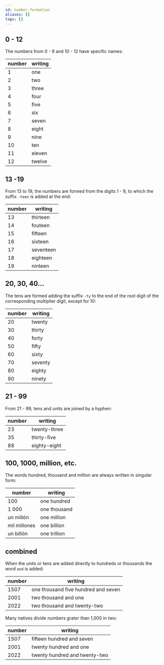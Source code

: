 ```yaml
---
id: number-formation
aliases: []
tags: []
---
```


## 0 - 12

The numbers from 0 - 9 and 10 - 12 have specific names:

| number | writing |
| ------ | ------- |
| 1      | one     |
| 2      | two     |
| 3      | three   |
| 4      | four    |
| 5      | five    |
| 6      | six     |
| 7      | seven   |
| 8      | eight   |
| 9      | nine    |
| 10     | ten     |
| 11     | eleven  |
| 12     | twelve  |

## 13 -19

From 13 to 19, the numbers are formed from the digits 1 - 9, to which the suffix `-teen` is added at the end:

| number | writing   |
| ------ | --------- |
| 13     | thirteen  |
| 14     | fouteen   |
| 15     | fifteen   |
| 16     | sixteen   |
| 17     | seventeen |
| 18     | eighteen  |
| 19     | ninteen   |

## 20, 30, 40...

The tens are formed adding the suffix `-ty` to the end of the root digit of the corresponding multiplier digit, except for 10:

| number | writing |
| ------ | ------- |
| 20     | twenty  |
| 30     | thirty  |
| 40     | forty   |
| 50     | fifty   |
| 60     | sixty   |
| 70     | seventy |
| 80     | eighty  |
| 90     | ninety  |

## 21 - 99

From 21 - 99, tens and units are joined by a hyphen:

| number | writing      |
| ------ | ------------ |
| 23     | twenty-three |
| 35     | thirty-five  |
| 88     | eighty-eight |

## 100, 1000, million, etc.

The words hundred, thousand and million are always written in singular form:

| number       | writing      |
| ------------ | ------------ |
| 100          | one hundred  |
| 1 000        | one thousand |
| un millón    | one million  |
| mil millones | one billion  |
| un billón    | one trillion |

## combined

When the units or tens are added directly to hundreds or thousands the word `and` is added:

| number | writing                             |
| ------ | ----------------------------------- |
| 1507   | one thousand five hundred and seven |
| 2001   | two thousand and one                |
| 2022   | two thousand and twenty-two         |

Many natives divide numbers grater than 1,000 in two:

| number | writing                       |
| ------ | ----------------------------- |
| 1507   | fifteen hundred and seven     |
| 2001   | twenty hundred and one        |
| 2022   | twenty hundred and twenty-two |
